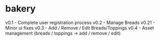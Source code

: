 # bakery

v0.1        -  Complete user registration process
v0.2        -  Manage Breads
v0.21       -  Minor ui fixes
v0.3        -  Add / Remove / Edit Breads/Toppings
v0.4        -  Asset management (breads / toppings -> add / remove / edit)